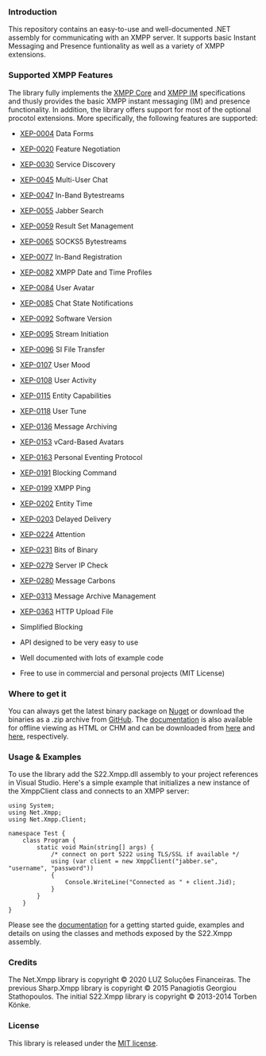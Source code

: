 ### Introduction

This repository contains an easy-to-use and well-documented .NET assembly for communicating with
an XMPP server. It supports basic Instant Messaging and Presence funtionality as well as a variety
of XMPP extensions.


### Supported XMPP Features

The library fully implements the [XMPP Core](http://xmpp.org/rfcs/rfc3920.html) and 
[XMPP IM](http://xmpp.org/rfcs/rfc3921.html) specifications and thusly provides the basic XMPP instant
messaging (IM) and presence functionality. In addition, the library offers support for most of the
optional procotol extensions. More specifically, the following features are supported:

+ [XEP-0004](https://xmpp.org/extensions/xep-0004.html) Data Forms
+ [XEP-0020](https://xmpp.org/extensions/xep-0020.html) Feature Negotiation
+ [XEP-0030](https://xmpp.org/extensions/xep-0030.html) Service Discovery
+ [XEP-0045](https://xmpp.org/extensions/xep-0045.html) Multi-User Chat
+ [XEP-0047](https://xmpp.org/extensions/xep-0047.html) In-Band Bytestreams
+ [XEP-0055](https://xmpp.org/extensions/xep-0055.html) Jabber Search
+ [XEP-0059](https://xmpp.org/extensions/xep-0059.html) Result Set Management
+ [XEP-0065](https://xmpp.org/extensions/xep-0065.html) SOCKS5 Bytestreams
+ [XEP-0077](https://xmpp.org/extensions/xep-0077.html) In-Band Registration
+ [XEP-0082](https://xmpp.org/extensions/xep-0082.html) XMPP Date and Time Profiles
+ [XEP-0084](https://xmpp.org/extensions/xep-0084.html) User Avatar
+ [XEP-0085](https://xmpp.org/extensions/xep-0085.html) Chat State Notifications
+ [XEP-0092](https://xmpp.org/extensions/xep-0092.html) Software Version
+ [XEP-0095](https://xmpp.org/extensions/xep-0095.html) Stream Initiation
+ [XEP-0096](https://xmpp.org/extensions/xep-0095.html) SI File Transfer
+ [XEP-0107](https://xmpp.org/extensions/xep-0107.html) User Mood
+ [XEP-0108](https://xmpp.org/extensions/xep-0108.html) User Activity
+ [XEP-0115](https://xmpp.org/extensions/xep-0115.html) Entity Capabilities
+ [XEP-0118](https://xmpp.org/extensions/xep-0118.html) User Tune
+ [XEP-0136](https://xmpp.org/extensions/xep-0136.html) Message Archiving
+ [XEP-0153](https://xmpp.org/extensions/xep-0153.html) vCard-Based Avatars
+ [XEP-0163](https://xmpp.org/extensions/xep-0163.html) Personal Eventing Protocol
+ [XEP-0191](https://xmpp.org/extensions/xep-0191.html) Blocking Command
+ [XEP-0199](https://xmpp.org/extensions/xep-0199.html) XMPP Ping
+ [XEP-0202](https://xmpp.org/extensions/xep-0202.html) Entity Time
+ [XEP-0203](https://xmpp.org/extensions/xep-0203.html) Delayed Delivery
+ [XEP-0224](https://xmpp.org/extensions/xep-0224.html) Attention
+ [XEP-0231](https://xmpp.org/extensions/xep-0231.html) Bits of Binary
+ [XEP-0279](https://xmpp.org/extensions/xep-0279.html) Server IP Check
+ [XEP-0280](https://xmpp.org/extensions/xep-0280.html) Message Carbons
+ [XEP-0313](https://xmpp.org/extensions/xep-0313.html) Message Archive Management
+ [XEP-0363](https://xmpp.org/extensions/xep-0363.html) HTTP Upload File



+ Simplified Blocking
+ API designed to be very easy to use
+ Well documented with lots of example code
+ Free to use in commercial and personal projects (MIT License)


### Where to get it

You can always get the latest binary package on [Nuget](http://www.nuget.org/packages/S22.Xmpp) or
download the binaries as a .zip archive from [GitHub](http://smiley22.github.com/Downloads/S22.Xmpp.zip). 
The [documentation](http://smiley22.github.com/S22.Xmpp/Documentation/) is also available for offline viewing 
as HTML or CHM and can be downloaded from 
[here](http://smiley22.github.com/Downloads/S22.Xmpp.Html.Documentation.zip) and 
[here](http://smiley22.github.com/Downloads/S22.Xmpp.Chm.Documentaton.zip), respectively.


### Usage & Examples

To use the library add the S22.Xmpp.dll assembly to your project references in Visual Studio. Here's
a simple example that initializes a new instance of the XmppClient class and connects to an XMPP
server:

	using System;
	using Net.Xmpp;
	using Net.Xmpp.Client;

	namespace Test {
		class Program {
			static void Main(string[] args) {
				/* connect on port 5222 using TLS/SSL if available */
				using (var client = new XmppClient("jabber.se", "username", "password"))
				{
					Console.WriteLine("Connected as " + client.Jid);
				}
			}
		}
	}

Please see the [documentation](http://smiley22.github.com/S22.Xmpp/Documentation/) for a getting started
guide, examples and details on using the classes and methods exposed by the S22.Xmpp assembly.


### Credits

The Net.Xmpp library is copyright © 2020 LUZ Soluções Financeiras.
The previous Sharp.Xmpp library is copyright © 2015 Panagiotis Georgiou Stathopoulos.
The initial S22.Xmpp library is copyright © 2013-2014 Torben Könke.


### License

This library is released under the [MIT license](https://github.com/pgstath/Sharp.Xmpp/blob/master/License.md).
